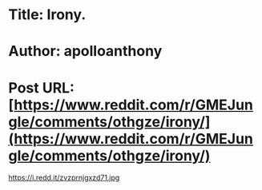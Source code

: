 # Title: Irony.
# Author: apolloanthony
# Post URL: [https://www.reddit.com/r/GMEJungle/comments/othgze/irony/](https://www.reddit.com/r/GMEJungle/comments/othgze/irony/)


https://i.redd.it/zvzprnjgxzd71.jpg